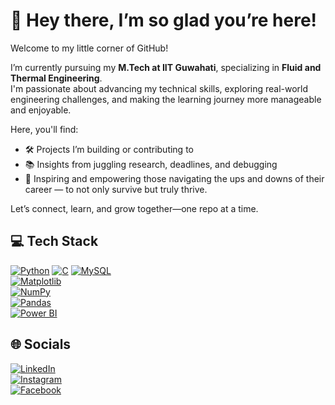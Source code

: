 # 🌸 Hey there, I’m so glad you’re here!

Welcome to my little corner of GitHub!

I’m currently pursuing my **M.Tech at IIT Guwahati**, specializing in **Fluid and Thermal Engineering**.  
I'm passionate about advancing my technical skills, exploring real-world engineering challenges, and making the learning journey more manageable and enjoyable.

Here, you'll find:

- 🛠️ Projects I’m building or contributing to  
- 📚 Insights from juggling research, deadlines, and debugging  
- 🌱 Inspiring and empowering those navigating the ups and downs of their career — to not only survive but truly thrive.  

Let’s connect, learn, and grow together—one repo at a time.  

## 💻 Tech Stack

[![Python](https://img.shields.io/badge/Python-3776AB?style=flat&logo=python&logoColor=white)](https://www.python.org/) 
[![C](https://img.shields.io/badge/C-00599C?style=flat&logo=c&logoColor=white)](https://en.wikipedia.org/wiki/C_(programming_language))
[![MySQL](https://img.shields.io/badge/MySQL-4479A1?style=flat&logo=mysql&logoColor=white)](https://www.mysql.com/)  
[![Matplotlib](https://img.shields.io/badge/Matplotlib-11557C?style=flat&logo=matplotlib&logoColor=white)](https://matplotlib.org/)  
[![NumPy](https://img.shields.io/badge/NumPy-013243?style=flat&logo=numpy&logoColor=white)](https://numpy.org/)  
[![Pandas](https://img.shields.io/badge/Pandas-150458?style=flat&logo=pandas&logoColor=white)](https://pandas.pydata.org/)  
[![Power BI](https://img.shields.io/badge/Power_BI-F2C811?style=flat&logo=microsoft-power-bi&logoColor=black)](https://powerbi.microsoft.com/)  

## 🌐 Socials

[![LinkedIn](https://img.shields.io/badge/LinkedIn-%230077B5.svg?style=flat&logo=LinkedIn&logoColor=white)](https://www.linkedin.com/in/nageshwarneeraj)  
[![Instagram](https://img.shields.io/badge/Instagram-%23E4405F.svg?style=flat&logo=Instagram&logoColor=white)](https://www.instagram.com/neerajnageshwar_pal/)  
[![Facebook](https://img.shields.io/badge/Facebook-%233b5998.svg?style=flat&logo=Facebook&logoColor=white)](https://www.facebook.com/neeraj.nageshwar)



